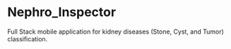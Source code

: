 # Nephro_Inspector
Full Stack mobile application for kidney diseases (Stone, Cyst, and Tumor) classification.

